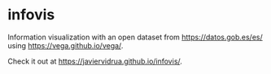 # infovis
Information visualization with an open dataset from https://datos.gob.es/es/ using https://vega.github.io/vega/.

Check it out at https://javiervidrua.github.io/infovis/.
